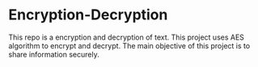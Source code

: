 # Encryption-Decryption
This repo is a encryption and decryption of text.
This project uses AES algorithm to encrypt and decrypt.
The main objective of this project is to share information securely.
